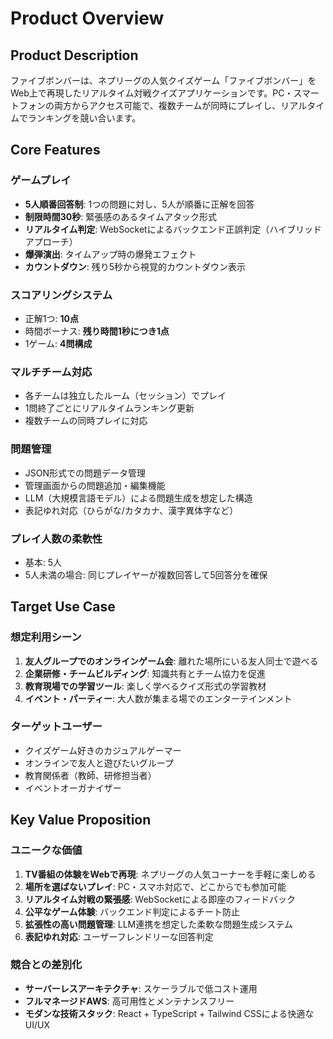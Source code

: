 # Product Overview

## Product Description

ファイブボンバーは、ネプリーグの人気クイズゲーム「ファイブボンバー」をWeb上で再現したリアルタイム対戦クイズアプリケーションです。PC・スマートフォンの両方からアクセス可能で、複数チームが同時にプレイし、リアルタイムでランキングを競い合います。

## Core Features

### ゲームプレイ
- **5人順番回答制**: 1つの問題に対し、5人が順番に正解を回答
- **制限時間30秒**: 緊張感のあるタイムアタック形式
- **リアルタイム判定**: WebSocketによるバックエンド正誤判定（ハイブリッドアプローチ）
- **爆弾演出**: タイムアップ時の爆発エフェクト
- **カウントダウン**: 残り5秒から視覚的カウントダウン表示

### スコアリングシステム
- 正解1つ: **10点**
- 時間ボーナス: **残り時間1秒につき1点**
- 1ゲーム: **4問構成**

### マルチチーム対応
- 各チームは独立したルーム（セッション）でプレイ
- 1問終了ごとにリアルタイムランキング更新
- 複数チームの同時プレイに対応

### 問題管理
- JSON形式での問題データ管理
- 管理画面からの問題追加・編集機能
- LLM（大規模言語モデル）による問題生成を想定した構造
- 表記ゆれ対応（ひらがな/カタカナ、漢字異体字など）

### プレイ人数の柔軟性
- 基本: 5人
- 5人未満の場合: 同じプレイヤーが複数回答して5回答分を確保

## Target Use Case

### 想定利用シーン
1. **友人グループでのオンラインゲーム会**: 離れた場所にいる友人同士で遊べる
2. **企業研修・チームビルディング**: 知識共有とチーム協力を促進
3. **教育現場での学習ツール**: 楽しく学べるクイズ形式の学習教材
4. **イベント・パーティー**: 大人数が集まる場でのエンターテインメント

### ターゲットユーザー
- クイズゲーム好きのカジュアルゲーマー
- オンラインで友人と遊びたいグループ
- 教育関係者（教師、研修担当者）
- イベントオーガナイザー

## Key Value Proposition

### ユニークな価値
1. **TV番組の体験をWebで再現**: ネプリーグの人気コーナーを手軽に楽しめる
2. **場所を選ばないプレイ**: PC・スマホ対応で、どこからでも参加可能
3. **リアルタイム対戦の緊張感**: WebSocketによる即座のフィードバック
4. **公平なゲーム体験**: バックエンド判定によるチート防止
5. **拡張性の高い問題管理**: LLM連携を想定した柔軟な問題生成システム
6. **表記ゆれ対応**: ユーザーフレンドリーな回答判定

### 競合との差別化
- **サーバーレスアーキテクチャ**: スケーラブルで低コスト運用
- **フルマネージドAWS**: 高可用性とメンテナンスフリー
- **モダンな技術スタック**: React + TypeScript + Tailwind CSSによる快適なUI/UX